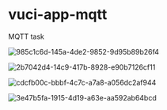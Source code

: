 # vuci-app-mqtt
MQTT task


![985c1c6d-145a-4de2-9852-9d95b89b26f4](https://user-images.githubusercontent.com/75335966/198511057-c756532b-6943-4dda-b37d-e6de6fe3f941.jpg)

![2b7042d4-14c9-417b-8928-e90b7126cf11](https://user-images.githubusercontent.com/75335966/198511274-22ba582f-7bdb-47d9-9912-f9f911222c6d.jpg)

![cdcfb00c-bbbf-4c7c-a7a8-a056dc2af944](https://user-images.githubusercontent.com/75335966/198511295-a9ec52c3-a43d-4b21-a63a-95e8b54e2dac.jpg)


![3e47b5fa-1915-4d19-a63e-aa592ab64bcd](https://user-images.githubusercontent.com/75335966/198511307-c53b1a23-351a-414b-9d7d-7c7496c15bfe.jpg)
